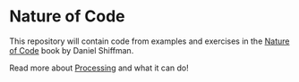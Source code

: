 # Nature of Code
This repository will contain code from examples and exercises in the [Nature of Code](http://natureofcode.com) book by Daniel Shiffman.

Read more about [Processing](https://www.processing.org) and what it can do!

